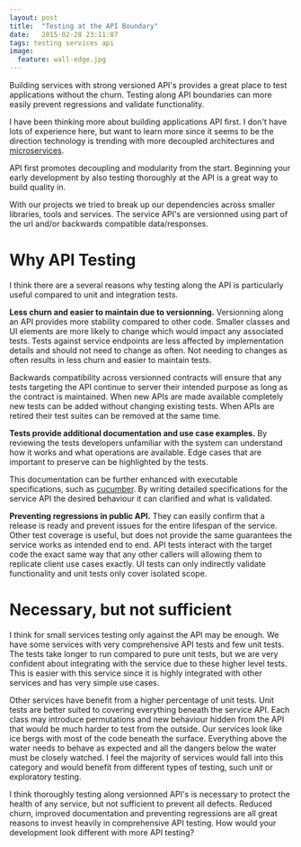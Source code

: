 ```yaml
---
layout: post
title:  "Testing at the API Boundary"
date:   2015-02-28 23:11:07
tags: testing services api
image:
  feature: wall-edge.jpg
---
```


Building services with strong versioned API's provides a great place to test
applications without the churn. Testing along API boundaries can more easily
prevent regressions and validate functionality.

I have been thinking more about building applications API first. I don't
have lots of experience here, but want to learn more since it seems to be the
direction technology is trending with more decoupled architectures and
[microservices][microservices].

API first promotes decoupling and modularity from the start. Beginning your
early development by also testing thoroughly at the API is a great way to build
quality in.

With our projects we tried to break up our dependencies across smaller
libraries, tools and services. The service API's are versionned using part
of the url and/or backwards compatible data/responses.

Why API Testing
===============================================================================

I think there are a several reasons why testing along the API is particularly
useful compared to unit and integration tests.

**Less churn and easier to maintain due to versionning.** Versionning along an API provides more stability compared to
other code. Smaller classes and UI elements are more likely to change which
would impact any associated tests. Tests against service endpoints are less
affected by implementation details and should not need to change as often.
Not needing to changes as often results in less churn and easier to maintain
tests.

Backwards compatibility across versionned contracts will ensure that any tests
targeting the API continue to server their intended purpose as long as the contract is
maintained. When new APIs are made available completely new tests can be added
without changing existing tests. When APIs are retired their test suites can be
removed at the same time.

**Tests provide additional documentation and use case examples.** By reviewing
the tests developers unfamiliar with the system can understand how it
works and what operations are available. Edge cases that are important to
preserve can be highlighted by the tests.

This documentation can be further enhanced with executable specifications, such
as [cucumber][cukes]. By writing detailed specifications for the service
API the desired behaviour it can clarified and what is validated.

**Preventing regressions in public API.** They can easily confirm that a
release is ready and prevent issues for the entire lifespan of the service.
Other test coverage is useful, but does not provide the same guarantees the
service works as intended end to end. API tests interact with the target code
the exact same way that any other callers will allowing them to replicate
client use cases exactly. UI tests can only indirectly validate functionality
and unit tests only cover isolated scope.

Necessary, but not sufficient
===============================================================================

I think for small services testing only against the API may be enough. We have some
services with very comprehensive API tests and few unit tests. The tests take
longer to run compared to pure unit tests, but we are very confident about
integrating with the service due to these higher level tests. This is easier
with this service since it is highly integrated with other services and has
very simple use cases.

Other services have benefit from a higher percentage of unit tests. Unit tests
are better suited to covering everything beneath the service API. Each class
may introduce permutations and new behaviour hidden from the API that would be
much harder to test from the outside. Our services look like ice bergs with most
of the code beneath the surface. Everything above the water needs to behave as
expected and all the dangers below the water must be closely watched. I feel the
majority of services would fall into this category and would benefit from
different types of testing, such unit or exploratory testing.

I think thoroughly testing along versionned API's is necessary to protect the
health of any service, but not sufficient to prevent all defects. Reduced
churn, improved documentation and preventing regressions are all great reasons
to invest heavily in comprehensive API testing. How would your development look
different with more API testing?

[microservices]: http://martinfowler.com/articles/microservices.html
[cukes]: https://cukes.info/
